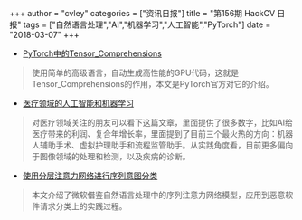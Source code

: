 +++
author = "cvley"
categories = ["资讯日报"]
title = "第156期 HackCV 日报"
tags = ["自然语言处理","AI","机器学习","人工智能","PyTorch"]
date = "2018-03-07"
+++

- [PyTorch中的Tensor_Comprehensions](http://pytorch.org/2018/03/05/tensor-comprehensions.html?from=hackcv&hmsr=hackcv.com&utm_medium=hackcv.com&utm_source=hackcv.com)

> 使用简单的高级语言，自动生成高性能的GPU代码，这就是Tensor_Comprehensions的作用，本文是PyTorch官方对它的介绍。

- [医疗领域的人工智能和机器学习](https://sigmoidal.io/artificial-intelligence-and-machine-learning-for-healthcare/?from=hackcv&hmsr=hackcv.com&utm_medium=hackcv.com&utm_source=hackcv.com)

> 对医疗领域关注的朋友可以看下这篇文章，里面提供了很多数字，比如AI给医疗带来的利润、复合年增长率，里面提到了目前三个最火热的方向：机器人辅助手术、虚拟护理助手和流程监管助手。从实践角度看，目前更多偏向于图像领域的处理和检测，以及疾病的诊断。

- [使用分层注意力网络进行序列意图分类](https://www.microsoft.com/developerblog/2018/03/06/sequence-intent-classification/?from=hackcv&hmsr=hackcv.com&utm_medium=hackcv.com&utm_source=hackcv.com)

> 本文介绍了微软借鉴自然语言处理中的序列注意力网络模型，应用到恶意软件请求分类上的实践过程。

